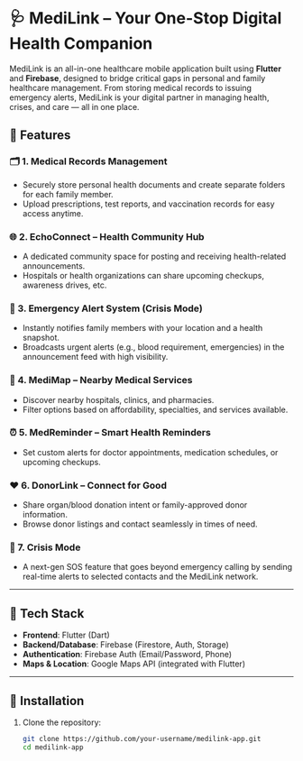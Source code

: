 # 🩺 MediLink – Your One-Stop Digital Health Companion

MediLink is an all-in-one healthcare mobile application built using **Flutter** and **Firebase**, designed to bridge critical gaps in personal and family healthcare management. From storing medical records to issuing emergency alerts, MediLink is your digital partner in managing health, crises, and care — all in one place.

## 🚀 Features

### 🗂️ 1. **Medical Records Management**
- Securely store personal health documents and create separate folders for each family member.
- Upload prescriptions, test reports, and vaccination records for easy access anytime.

### 🌐 2. **EchoConnect – Health Community Hub**
- A dedicated community space for posting and receiving health-related announcements.
- Hospitals or health organizations can share upcoming checkups, awareness drives, etc.

### 🚨 3. **Emergency Alert System (Crisis Mode)**
- Instantly notifies family members with your location and a health snapshot.
- Broadcasts urgent alerts (e.g., blood requirement, emergencies) in the announcement feed with high visibility.

### 🏥 4. **MediMap – Nearby Medical Services**
- Discover nearby hospitals, clinics, and pharmacies.
- Filter options based on affordability, specialties, and services available.

### ⏰ 5. **MedReminder – Smart Health Reminders**
- Set custom alerts for doctor appointments, medication schedules, or upcoming checkups.

### ❤️ 6. **DonorLink – Connect for Good**
- Share organ/blood donation intent or family-approved donor information.
- Browse donor listings and contact seamlessly in times of need.

### 🔐 7. **Crisis Mode**
- A next-gen SOS feature that goes beyond emergency calling by sending real-time alerts to selected contacts and the MediLink network.

---

## 🧱 Tech Stack

- **Frontend**: Flutter (Dart)
- **Backend/Database**: Firebase (Firestore, Auth, Storage)
- **Authentication**: Firebase Auth (Email/Password, Phone)
- **Maps & Location**: Google Maps API (integrated with Flutter)

---

## 📌 Installation

1. Clone the repository:
   ```bash
   git clone https://github.com/your-username/medilink-app.git
   cd medilink-app
